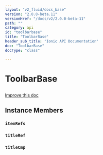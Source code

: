 ```yaml
---
layout: "v2_fluid/docs_base"
version: "2.0.0-beta.11"
versionHref: "/docs/v2/2.0.0-beta-11"
path: ""
category: api
id: "toolbarbase"
title: "ToolbarBase"
header_sub_title: "Ionic API Documentation"
doc: "ToolbarBase"
docType: "class"

---
```










<h1 class="api-title">
<a class="anchor" name="toolbar-base" href="#toolbar-base"></a>

ToolbarBase





</h1>

<a class="improve-v2-docs" href="http://github.com/driftyco/ionic/edit/master//Users/mhartington/GitHub/ionic/src/components/toolbar/toolbar.ts#L77">
Improve this doc
</a>










<!-- @usage tag -->


<!-- @property tags -->



<!-- instance methods on the class -->

<h2><a class="anchor" name="instance-members" href="#instance-members"></a>Instance Members</h2>

<div id="itemRefs"></div>

<h3>
<a class="anchor" name="itemRefs" href="#itemRefs"></a>
<code>itemRefs</code>
  

</h3>












<div id="titleRef"></div>

<h3>
<a class="anchor" name="titleRef" href="#titleRef"></a>
<code>titleRef</code>
  

</h3>












<div id="titleCmp"></div>

<h3>
<a class="anchor" name="titleCmp" href="#titleCmp"></a>
<code>titleCmp</code>
  

</h3>















<!-- related link --><!-- end content block -->


<!-- end body block -->

